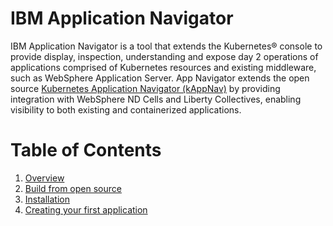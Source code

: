 # IBM Application Navigator

IBM Application Navigator is a tool that extends the Kubernetes® console to provide display, inspection, understanding and expose day 2 operations of applications comprised of Kubernetes resources and existing middleware, such as WebSphere Application Server. App Navigator extends the open source [Kubernetes Application Navigator (kAppNav)](https://kappnav.io) by providing integration with WebSphere ND Cells and Liberty Collectives, enabling visibility to both existing and containerized applications.

# Table of Contents

1. [Overview](https://github.com/IBM/appnav/blob/master/overview.md)
1. [Build from open source](https://github.com/IBM/appnav/blob/master/opensource.md)
1. [Installation](https://github.com/IBM/appnav/blob/master/install.md)
1. [Creating your first application](https://github.com/kappnav/README/blob/master/how-to-create-applications.md)
